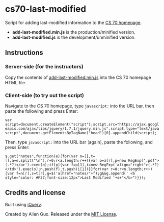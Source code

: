 cs70-last-modified
==================

Script for adding last-modified information to the [CS 70 homepage](https://inst.eecs.berkeley.edu/~cs70/fa14/).

* **add-last-modified.min.js** is the production/minified version.
* **add-last-modified.js** is the development/unminified version.

Instructions
------------

### Server-side (for the instructors)

Copy the contents of [add-last-modified.min.js](https://github.com/guoguo12/cs70-last-modified/blob/master/add-last-modified.min.js) into the CS 70 homepage HTML file.

### Client-side (to try out the script)

Navigate to the CS 70 homepage, type `javascript:` into the URL bar, then paste the following and press Enter:

```var script=document.createElement("script");script.src="https://ajax.googleapis.com/ajax/libs/jquery/1.7.1/jquery.min.js",script.type="text/javascript",document.getElementsByTagName("head")[0].appendChild(script);```

Then, type `javascript:` into the URL bar (again), paste the following, and press Enter:

```$.get("notes",function(e){for(var n=[],t=[],a=e.split("\n"),r=0;r<a.length;r++){var o=a[r],p=new RegExp('.pdf">(.*?)</a>').exec(o);if(p){var f=p[1],i=new RegExp('align="right">(.*?)  </td>').exec(o);n.push(f),t.push(i[1])}}for(var r=0;r<n.length;r++){var f=n[r],s=t[r],g=$('a[href="notes/'+f);g&&g.append(' <b style="color: #F37;font-size:12px">Last Modified '+s+"</b>")}});```

Credits and license
-------

Built using [jQuery](https://jquery.com/).

Created by Allen Guo. Released under the [MIT License](http://opensource.org/licenses/MIT).
